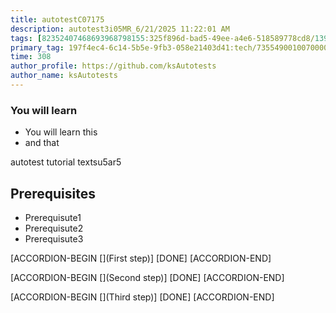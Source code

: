 ```yaml
---
title: autotestC07175
description: autotest3i05MR_6/21/2025 11:22:01 AM
tags: [82352407468693968798155:325f896d-bad5-49ee-a4e6-518589778cd8/139269250608756787992873,197f4ec4-6c14-5b5e-9fb3-058e21403d41:tech/73554900100700000996,c1a376dd-ebd0-4787-804e-a23fef23ba06:4625ac99-30b5-4df6-a6c5-f840dd406e80/1bf8f1d5-d54a-41e0-b203-d94deae18a3c]
primary_tag: 197f4ec4-6c14-5b5e-9fb3-058e21403d41:tech/73554900100700000996/67838200100800006287
time: 308
author_profile: https://github.com/ksAutotests
author_name: ksAutotests
---
```

### You will learn
- You will learn this
- and that

autotest tutorial textsu5ar5

## Prerequisites
- Prerequisute1
- Prerequisute2
- Prerequisute3

[ACCORDION-BEGIN [](First step)]
[DONE]
[ACCORDION-END]

[ACCORDION-BEGIN [](Second step)]
[DONE]
[ACCORDION-END]

[ACCORDION-BEGIN [](Third step)]
[DONE]
[ACCORDION-END]

